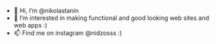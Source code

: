- 👋 Hi, I’m @nikolastanin
- 👀 I’m interested in making functional and good looking web sites and web apps :)
- 📫 Find me on instagram @nidzosss 
  :) 

<!---
nikolastanin/nikolastanin is a ✨ special ✨ repository because its `README.md` (this file) appears on your GitHub profile.
You can click the Preview link to take a look at your changes.
--->
